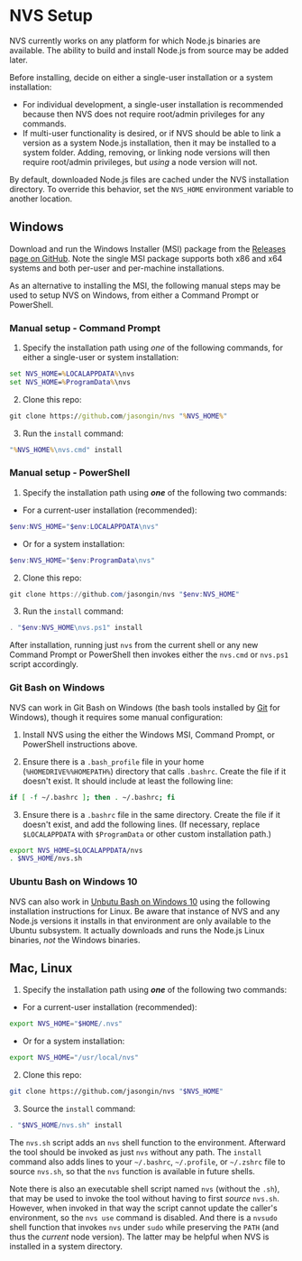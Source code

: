 # NVS Setup
NVS currently works on any platform for which Node.js binaries are available. The ability to build and install Node.js from source may be added later.

Before installing, decide on either a single-user installation or a system installation:
  * For individual development, a single-user installation is recommended because then NVS does not require root/admin privileges for any commands.
  * If multi-user functionality is desired, or if NVS should be able to link a version as a system Node.js installation, then it may be installed to a system folder. Adding, removing, or linking node versions will then require root/admin privileges, but *using* a node version will not.

By default, downloaded Node.js files are cached under the NVS installation directory. To override this behavior, set the `NVS_HOME` environment variable to another location.

## Windows
Download and run the Windows Installer (MSI) package from the [Releases page on GitHub](https://github.com/jasongin/nvs/releases). Note the single MSI package supports both x86 and x64 systems and both per-user and per-machine installations.

As an alternative to installing the MSI, the following manual steps may be used to setup NVS on Windows, from either a Command Prompt or PowerShell.

### Manual setup - Command Prompt
1. Specify the installation path using *one* of the following commands, for either a single-user or system installation:
```cmd
set NVS_HOME=%LOCALAPPDATA%\nvs
set NVS_HOME=%ProgramData%\nvs
```
2. Clone this repo:
```cmd
git clone https://github.com/jasongin/nvs "%NVS_HOME%"
```
3. Run the `install` command:
```cmd
"%NVS_HOME%\nvs.cmd" install
```

### Manual setup - PowerShell
1. Specify the installation path using **_one_** of the following two commands:

 - For a current-user installation (recommended):
```powershell
$env:NVS_HOME="$env:LOCALAPPDATA\nvs"
```
 - Or for a system installation:
```powershell
$env:NVS_HOME="$env:ProgramData\nvs"
```
2. Clone this repo:
```powershell
git clone https://github.com/jasongin/nvs "$env:NVS_HOME"
```
3. Run the `install` command:
```powershell
. "$env:NVS_HOME\nvs.ps1" install
```

After installation, running just `nvs` from the current shell or any new Command Prompt or PowerShell then invokes either the `nvs.cmd` or `nvs.ps1` script accordingly.

### Git Bash on Windows
NVS can work in Git Bash on Windows (the bash tools installed by [Git](https://git-scm.com/) for Windows), though it requires some manual configuration:

1. Install NVS using the either the Windows MSI, Command Prompt, or PowerShell instructions above.

2. Ensure there is a `.bash_profile` file in your home (`%HOMEDRIVE%%HOMEPATH%`) directory that calls `.bashrc`. Create the file if it doesn't exist. It should include at least the following line:
```sh
if [ -f ~/.bashrc ]; then . ~/.bashrc; fi
```

3. Ensure there is a `.bashrc` file in the same directory. Create the file if it doesn't exist, and add the following lines. (If necessary, replace `$LOCALAPPDATA` with `$ProgramData` or other custom installation path.)
```sh
export NVS_HOME=$LOCALAPPDATA/nvs
. $NVS_HOME/nvs.sh
```

### Ubuntu Bash on Windows 10

NVS can also work in [Unbutu Bash on Windows 10](https://msdn.microsoft.com/en-us/commandline/wsl/about) using the following installation instructions for Linux. Be aware that instance of NVS and any Node.js versions it installs in that environment are only available to the Ubuntu subsystem. It actually downloads and runs the Node.js Linux binaries, _not_ the Windows binaries.

## Mac, Linux
1. Specify the installation path using **_one_** of the following two commands:

 - For a current-user installation (recommended):
```sh
export NVS_HOME="$HOME/.nvs"
```
 - Or for a system installation:
```sh
export NVS_HOME="/usr/local/nvs"
```
2. Clone this repo:
```sh
git clone https://github.com/jasongin/nvs "$NVS_HOME"
```
3. Source the `install` command:
```sh
. "$NVS_HOME/nvs.sh" install
```

The `nvs.sh` script adds an `nvs` shell function to the environment. Afterward the tool should be invoked as just `nvs` without any path. The `install` command also adds lines to your `~/.bashrc`, `~/.profile`, or `~/.zshrc` file to source `nvs.sh`, so that the `nvs` function is available in future shells.

Note there is also an executable shell script named `nvs` (without the `.sh`), that may be used to invoke the tool without having to first *source* `nvs.sh`. However, when invoked in that way the script cannot update the caller's environment, so the `nvs use` command is disabled. And there is a `nvsudo` shell function that invokes `nvs` under `sudo` while preserving the `PATH` (and thus the *current* node version). The latter may be helpful when NVS is installed in a system directory.
